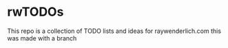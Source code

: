 # rwTODOs

This repo is a collection of TODO lists and ideas for raywenderlich.com
this was made with a branch

